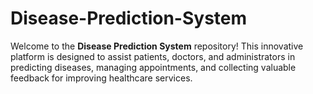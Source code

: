 # Disease-Prediction-System
Welcome to the **Disease Prediction System** repository! This innovative platform is designed to assist patients, doctors, and administrators in predicting diseases, managing appointments, and collecting valuable feedback for improving healthcare services.
